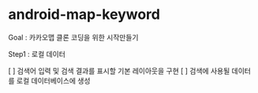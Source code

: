 # android-map-keyword

Goal : 카카오맵 클론 코딩을 위한 시작만들기

Step1 : 로컬 데이터

[ ] 검색어 입력 및 검색 결과를 표시할 기본 레이아웃을 구현
[ ] 검색에 사용될 데이터를 로컬 데이터베이스에 생성